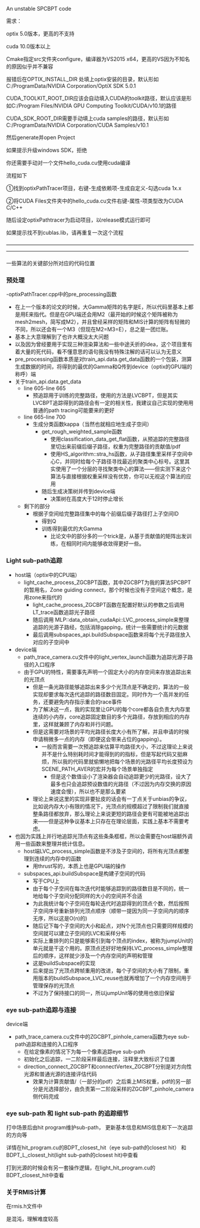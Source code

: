 An unstable SPCBPT code

需求：

optix 5.0版本，更高的不支持

cuda 10.0版本以上

Cmake指定src文件夹configure，编译器为VS2015 x64，更高的VS因为不知名的原因似乎并不兼容

报错后在OPTIX_INSTALL_DIR 处填上optix安装的目录，默认形如C:/ProgramData/NVIDIA Corporation/OptiX SDK 5.0.1

CUDA_TOOLKIT_ROOT_DIR应该会自动填入CUDA的toolkit路径，默认应该是形如C:/Program Files/NVIDIA GPU Computing Toolkit/CUDA/v10.1的路径

CUDA_SDK_ROOT_DIR需要手动填上cuda samples的路径，默认形如C:/ProgramData/NVIDIA Corporation/CUDA Samples/v10.1

然后generate并open Project

如果提示升级windows SDK，拒绝

你还需要手动对一个文件hello_cuda.cu使用cuda编译

流程如下

①找到optixPathTracer项目，右键-生成依赖项-生成自定义-勾选cuda 1x.x

②将CUDA Files文件夹中的hello_cuda.cu文件右键-属性-项类型改为CUDA C/C++

随后设定optixPathtracer为启动项目，以release模式运行即可

如果提示找不到cublas.lib，请再重复一次这个流程

———————————————————————————————————————————————————————————————————————

一些算法的关键部分所对应的代码位置

### 预处理

-optixPathTracer.cpp中的pre_processing函数

* 在上一个版本的论文的时候，大Gamma矩阵的名字是E，所以代码里基本上都是用E来指代。但是在GPU端还会用M2（最开始的时候这个矩阵被称为mesh2mesh，简写成M2），并且曾经采样的矩阵和MIS计算的矩阵有轻微的不同，所以还会有一个M3（但现在M2=M3=E），总之是一团烂账。
* 基本上大意理解到了也许大概没太大问题
* 以及因为曾经要用于实现三种渲染算法和一些中途夭折的idea，这个项目里有着大量的死代码，看不懂意思的语句我没有特殊注解的话可以认为无意义
* pre_processing函数本质是对train_api.data.get_data函数的一个包装，测算生成数据的时间，将得到的最优的Gamma和Q传到device（optix的GPU端的称呼）端
* 关于train_api.data.get_data
  * line 605-line 665
    * 预追踪用于训练的完整路径，使用的方法是LVCBPT，但是其实LVCBPT追踪得到的路径会有一定的相关性，我建议自己实现的使用用普通的path tracing可能要来的更好
  * line 665-line 700
    * 生成分类函数kappa（当然也就相应地生成子空间）
      * get_rough_weighted_sample函数
        * 使用classification_data_get_flat函数，从预追踪的完整路径里切出来前缀后缀子路径，权重为完整路径的贡献值/pdf
        * 使用HS_algorithm::stra_hs函数，从子路径集里采样子空间中心C，并同时给每个子路径寻找最近的聚类中心标号。这里其实使用了一个分层的寻找聚类中心的算法——但实测下来这个算法与直接根据权重采样没有优势，你可以无视这个算法的应用
      * 随后生成决策树并传到device端
        * 决策树在高度大于12时停止增长
  * 剩下的部分
    * 根据子空间给完整路径集中的每个前缀后缀子路径打上子空间ID
      * 得到Q
      * 训练得到最优的大Gamma
        * 比论文中的部分多的一个trick是，从基于贡献值的矩阵出发训练，在相同时间内能够收敛得更好一些。

### Light sub-path追踪

* host端（optix中的CPU端）
  * light_cache_process_ZGCBPT函数，其中ZGCBPT为我的算法SPCBPT的暂用名，Zone guiding connect，那个时候也没有子空间这个概念，是用zone来指代的
    * light_cache_process_ZGCBPT函数在配置好默认的参数之后调用LT_trace函数追踪光子路径
    * 随后调用 MLP::data_obtain_cudaApi::LVC_process_simple来整理追踪的光源子路经，包括消除gapping，统计一些需要统计的元数据
    * 最后调用subspaces_api.buildSubspace函数来将每个光子路径放入对应的子空间中
* device端
  * path_trace_camera.cu文件中的light_vertex_launch函数为追踪光源子路径的入口程序
  * 由于GPU的特性，需要事先声明一个固定大小的内存空间来存放追踪出来的光顶点
    * 但是一条光路径能够追踪出来多少个光顶点是不确定的，算法的一般实现却要求每次迭代追踪的路径数目固定。同时作为一个高并发的任务，还要避免内存指示重合的race事件
    * 为了解决这一点，我的实现里让GPU的每个core都各自负责大内存里连续的小内存，core追踪固定数目的多个光路径，存放到相应的内存里，这样就兼顾了内存和并行问题。
    * 但是这需要对场景的平均光路径长度大小有所了解，并且申请的时候申请稍微多一点的内存（即便这会带来占位的gapping）。
      * 一般而言需要一次预追踪来估算平均路径大小，不过这理论上来说并不是什么特别耗时间才能得到的的指标，但是写起代码又挺麻烦，所以我的代码里就偷懒地把每个场景的光路径平均长度预设为SCENE_PATH_AVER的宏并为每个场景单独指定
        * 但是这个数值设小了渲染器会自动追踪更少的光路径，设大了最多也只会追踪预设数值的光路径（不过因为内存交换的原因速度会慢），所以也不是那么要紧
    * 理论上来说这里的实现非要扯皮的话会有一丁点关于unbias的争议，比如说内存大小有限的情况下，光顶点的规模超过了限制我们就直接整条路径都放弃，那么理论上来说更短的路径会更有可能被地追踪出来——但是这种争议基本上只存在在理论层面，实践上基本不需要考虑。
* 也因为实践上并行地追踪光顶点有这些条条框框，所以会需要在host端额外调用一些函数来整理并统计信息。
  * host端LVC_process_simple函数是不涉及子空间的，将所有光顶点都整理到连续的内存中的函数
    * 用thrust写的，本质上也是GPU端的操作
  * subspaces_api.buildSubspace是构建子空间的代码
    * 写于CPU上
    * 由于每个子空间在每次迭代时能够追踪到的路径数目是不同的，统一地给每个子空间分配同样的大小的空间并不合适
    * 为此我统计每个子空间在每轮迭代时追踪得到的顶点个数，然后按照子空间序号重新排列光顶点顺序（顺带一提因为同一子空间内的顺序无序，所以这是O(n)的)
    * 随后记下每个子空间的大小和起点，对N个光顶点也只需要同样规模的空间就可以建立子空间的LVC和采样分布
    * 实际上重排列的只是能够索引到每个顶点的index，被称为jumpUnit的单元就是干这个用的。原顶点还好好地保持LVC_process_simple整理后的顺序，这样就少涉及一个内存空间的声明和管理
    * 这是buildSubspace的实现
    * 后来提出了光顶点跨帧重用的改进，每个子空间的大小有了限制，重用版本的buildSubspace_LVC_reuse也就再增加了一个内存空间用于管理保存的光顶点
    * 不过为了保持接口的同一，所以jumpUnit等的使用也依旧保留

### eye sub-path追踪与连接

device端

* path_trace_camera.cu文件中的ZGCBPT_pinhole_camera函数为eye sub-path追踪和连接的入口程序
  * 在给定像素的情况下为每一个像素追踪eye sub-path
  * 初始化之后追踪，一二阶段采样最后连接，注释里大致标识了位置
  * direction_connect_ZGCBPT和connectVertex_ZGCBPT分别是对方向性光源和普通光源的连接评估代码
    * 效果为计算贡献值/（一部分的pdf）之后乘上MIS权重，pdf的另一部分是光选择部分，由负责第一二阶段采样的ZGCBPT_pinhole_camera侧代码完成

### eye sub-path 和 light sub-path 的追踪细节

打中场景后由hit program维护sub-path， 更新基本信息和MIS信息和下一次追踪的方向等

详情在hit_program.cu的BDPT_closest_hit（eye sub-path的closest hit） 和BDPT_L_closest_hit(light sub-path的closest hit)中查看

打到光源的时候会有另一套操作逻辑，在light_hit_program.cu的BDPT_closest_hit中查看



### 关于RMIS计算

在rmis.h文件中

是混沌，理解难度较高

